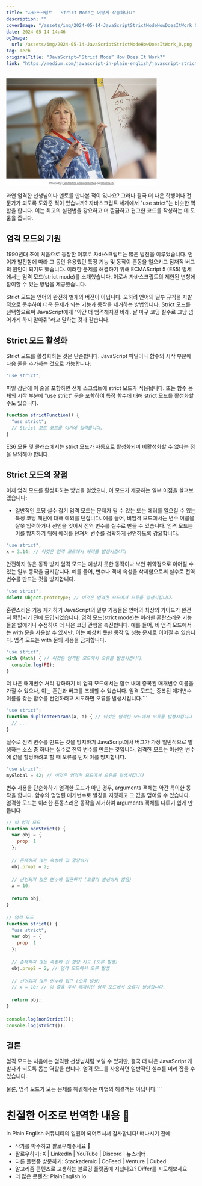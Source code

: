 ```yaml
---
title: "자바스크립트 - Strict Mode는 어떻게 작동하나요"
description: ""
coverImage: "/assets/img/2024-05-14-JavaScriptStrictModeHowDoesItWork_0.png"
date: 2024-05-14 14:46
ogImage: 
  url: /assets/img/2024-05-14-JavaScriptStrictModeHowDoesItWork_0.png
tag: Tech
originalTitle: "JavaScript—“Strict Mode” How Does It Work?"
link: "https://medium.com/javascript-in-plain-english/javascript-strict-mode-how-does-it-work-4aba8726ed6b"
---
```



![이미지](/assets/img/2024-05-14-JavaScriptStrictModeHowDoesItWork_0.png)

과연 엄격한 선생님이나 멘토를 만나본 적이 있나요? 그러나 결국 더 나은 학생이나 전문가가 되도록 도와준 적이 있습니까?
자바스크립트 세계에서 "use strict"는 비슷한 역할을 합니다. 이는 최고의 실천법을 강요하고 더 깔끔하고 견고한 코드를 작성하는 데 도움을 줍니다.

## 엄격 모드의 기원

1990년대 초에 처음으로 등장한 이후로 자바스크립트는 많은 발전을 이루었습니다. 언어가 발전함에 따라 그 동안 유용했던 특정 기능 및 동작이 혼동을 일으키고 잠재적 버그의 원인이 되기도 했습니다. 이러한 문제를 해결하기 위해 ECMAScript 5 (ES5) 명세에서는 엄격 모드(strict mode)를 소개했습니다. 이로써 자바스크립트의 제한된 변형에 참여할 수 있는 방법을 제공했습니다.



Strict 모드는 언어의 완전히 별개의 버전이 아닙니다. 오히려 언어의 일부 규칙을 자발적으로 준수하여 더욱 문제가 되는 기능과 동작을 제거하는 방법입니다. Strict 모드를 선택함으로써 JavaScript에게 "약간 더 엄격해지길 바래. 날 마구 코딩 실수로 그냥 넘어가게 하지 말아줘"라고 말하는 것과 같습니다.

## Strict 모드 활성화

Strict 모드를 활성화하는 것은 단순합니다. JavaScript 파일이나 함수의 시작 부분에 다음 줄을 추가하는 것으로 가능합니다:

```js
"use strict";
```



파일 상단에 이 줄을 포함하면 전체 스크립트에 strict 모드가 적용됩니다. 또는 함수 몸체의 시작 부분에 "use strict" 문을 포함하여 특정 함수에 대해 strict 모드를 활성화할 수도 있습니다.

```js
function strictFunction() {
  "use strict";
  // Strict 모드 코드를 여기에 입력합니다.
}
```

ES6 모듈 및 클래스에서는 strict 모드가 자동으로 활성화되며 비활성화할 수 없다는 점을 유의해야 합니다.

## Strict 모드의 장점



이제 엄격 모드를 활성화하는 방법을 알았으니, 이 모드가 제공하는 일부 이점을 살펴보겠습니다:

- 일반적인 코딩 실수 잡기
엄격 모드는 문제가 될 수 있는 또는 에러를 일으킬 수 있는 특정 코딩 패턴에 대해 예외를 던집니다. 예를 들어, 비엄격 모드에서는 변수 이름을 잘못 입력하거나 선언을 잊어서 전역 변수를 실수로 만들 수 있습니다. 엄격 모드는 이를 방지하기 위해 에러를 던져서 변수를 정확하게 선언하도록 강요합니다.

```js
"use strict";
x = 3.14; // 이것은 엄격 모드에서 에러를 발생시킵니다
```

안전하지 않은 동작 방지
엄격 모드는 예상치 못한 동작이나 보안 취약점으로 이어질 수 있는 일부 동작을 금지합니다. 예를 들어, 변수나 객체 속성을 삭제함으로써 실수로 전역 변수를 만드는 것을 방지합니다.



```js
"use strict";
delete Object.prototype; // 이것은 엄격한 모드에서 오류를 발생시킵니다.
```

혼란스러운 기능 제거하기
JavaScript의 일부 기능들은 언어의 최상의 가이드가 완전히 확립되기 전에 도입되었습니다. 엄격 모드(strict mode)는 이러한 혼란스러운 기능들을 없애거나 수정하여 더 나은 코딩 관행을 촉진합니다. 예를 들어, 비 엄격 모드에서는 with 문을 사용할 수 있지만, 이는 예상치 못한 동작 및 성능 문제로 이어질 수 있습니다. 엄격 모드는 with 문의 사용을 금지합니다.

```js
"use strict";
with (Math) { // 이것은 엄격한 모드에서 오류를 발생시킵니다.
  console.log(PI);
}
```

더 나은 매개변수 처리 강화하기
비 엄격 모드에서는 함수 내에 중복된 매개변수 이름을 가질 수 있으나, 이는 혼란과 버그를 초래할 수 있습니다. 엄격 모드는 중복된 매개변수 이름을 갖는 함수를 선언하려고 시도하면 오류를 발생시킵니다.```



```js
"use strict";
function duplicateParams(a, a) { // 이것은 엄격한 모드에서 오류를 발생시킵니다
  // ...
}
```

실수로 전역 변수를 만드는 것을 방지하기
JavaScript에서 버그가 가장 일반적으로 발생하는 소스 중 하나는 실수로 전역 변수를 만드는 것입니다. 엄격한 모드는 미선언 변수에 값을 할당하려고 할 때 오류를 던져 이를 방지합니다.

```js
"use strict";
myGlobal = 42; // 이것은 엄격한 모드에서 오류를 발생시킵니다
```

변수 사용을 단순화하기
엄격한 모드가 아닌 경우, arguments 객체는 약간 특이한 동작을 합니다. 함수의 명명된 매개변수로 별칭을 지정하고 그 값을 덮어쓸 수 있습니다. 엄격한 모드는 이러한 혼동스러운 동작을 제거하여 arguments 객체를 다루기 쉽게 만듭니다.



```js
// 비 엄격 모드
function nonStrict() {
  var obj = {
    prop: 1
  };
  
  // 존재하지 않는 속성에 값 할당하기
  obj.prop2 = 2;
  
  // 선언되지 않은 변수에 접근하기 (오류가 발생하지 않음)
  x = 10;
  
  return obj;
}

// 엄격 모드
function strict() {
  "use strict";
  var obj = {
    prop: 1
  };
  
  // 존재하지 않는 속성에 값 할당 시도 (오류 발생)
  obj.prop2 = 2; // 엄격 모드에서 오류 발생
  
  // 선언되지 않은 변수에 접근 (오류 발생)
  // x = 10; // 이 줄을 주석 해제하면 엄격 모드에서 오류가 발생합니다.
  
  return obj;
}

console.log(nonStrict());
console.log(strict());
```

## 결론

엄격 모드는 처음에는 엄격한 선생님처럼 보일 수 있지만, 결국 더 나은 JavaScript 개발자가 되도록 돕는 역할을 합니다. 엄격 모드를 사용하면 일반적인 실수를 미리 잡을 수 있습니다.

물론, 엄격 모드가 모든 문제를 해결해주는 마법의 해결책은 아닙니다.```



# 친절한 어조로 번역한 내용 🚀

In Plain English 커뮤니티의 일원이 되어주셔서 감사합니다! 떠나시기 전에:

- 작가를 박수하고 팔로우해주세요 ️👏️️
- 팔로우하기: X | LinkedIn | YouTube | Discord | 뉴스레터
- 다른 플랫폼 방문하기: Stackademic | CoFeed | Venture | Cubed
- 알고리즘 콘텐츠로 고생하는 블로깅 플랫폼에 지쳤나요? Differ를 시도해보세요
- 더 많은 콘텐츠: PlainEnglish.io